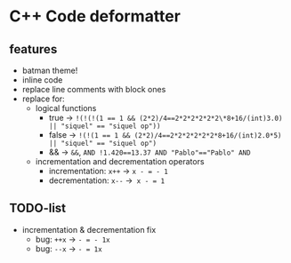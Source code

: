 # C++ Code deformatter

## features

- batman theme!
- inline code
- replace line comments with block ones
- replace for:
  - logical functions
    - true -> `!(!(!(1 == 1 && (2*2)/4==2*2*2*2*2*2\*8+16/(int)3.0) || "siquel" == "siquel op"))`
    - false -> `!(!(1 == 1 && (2*2)/4==2*2*2*2*2*2*8+16/(int)2.0*5) || "siquel" == "siquel op")`
    - && -> `&&`, `AND !1.420==13.37 AND "Pablo"=="Pablo" AND`
  - incrementation and decrementation operators
    - incrementation: `x++` -> `x - = - 1`
    - decrementation: `x--` ->` x - = 1`

## TODO-list

- incrementation & decrementation fix
  - bug: `++x` -> `- = - 1x`
  - bug: `--x` -> `- = 1x`
